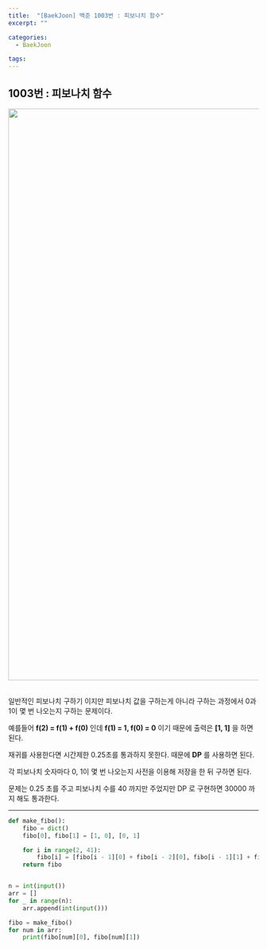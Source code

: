 ```yaml
---
title:  "[BaekJoon] 백준 1003번 : 피보나치 함수"
excerpt: ""

categories:
  - BaekJoon

tags:
---
```


## 1003번 : 피보나치 함수

<center><img width="1151" alt="fibo" src="https://user-images.githubusercontent.com/54533309/92079208-7fcd7680-edfa-11ea-9d68-2ade7df6f70e.png">
</center>

<br>

일반적인 피보나치 구하기 이지만 피보나치 값을 구하는게 아니라 구하는 과정에서 0과 1이 몇 번 나오는지 구하는 문제이다.

예를들어 **f(2) = f(1) + f(0)** 인데 **f(1) = 1, f(0) = 0** 이기 때문에 출력은 **[1, 1]** 을 하면 된다.

재귀를 사용한다면 시간제한 0.25초를 통과하지 못한다. 때문에 **DP** 를 사용하면 된다.

각 피보나치 숫자마다 0, 1이 몇 번 나오는지 사전을 이용해 저장을 한 뒤 구하면 된다.

문제는 0.25 초를 주고 피보나치 수를 40 까지만 주었지만 DP 로 구현하면 30000 까지 해도 통과한다.

---

```python
def make_fibo():
	fibo = dict()
	fibo[0], fibo[1] = [1, 0], [0, 1]

	for i in range(2, 41):
		fibo[i] = [fibo[i - 1][0] + fibo[i - 2][0], fibo[i - 1][1] + fibo[i - 2][1]]
	return fibo


n = int(input())
arr = []
for _ in range(n):
	arr.append(int(input()))

fibo = make_fibo()
for num in arr:
	print(fibo[num][0], fibo[num][1])
```
